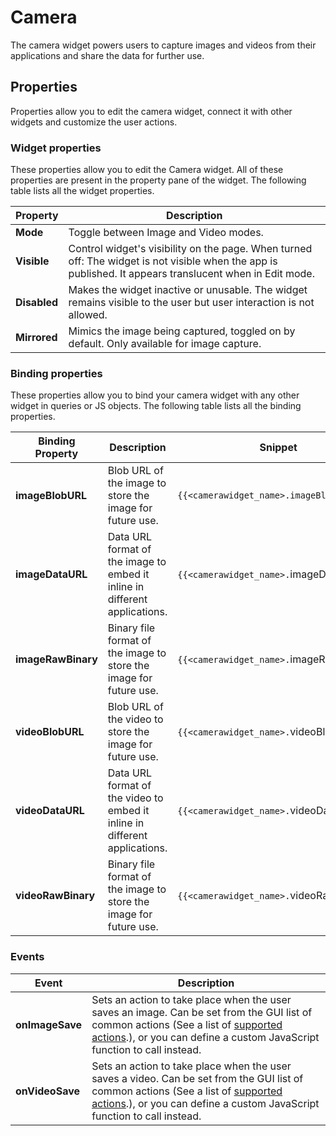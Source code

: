 # Camera

The camera widget powers users to capture images and videos from their applications and share the data for further use.

## Properties

Properties allow you to edit the camera widget, connect it with other widgets and customize the user actions.

### Widget properties

These properties allow you to edit the Camera widget. All of these properties are present in the property pane of the widget. The following table lists all the widget properties.

| Property     | Description                                                                                                                                                    |
| ------------ | -------------------------------------------------------------------------------------------------------------------------------------------------------------- |
| **Mode**     | Toggle between Image and Video modes.                                                                                                                          |
| **Visible**  | Control widget's visibility on the page. When turned off: The widget is not visible when the app is published. It appears translucent when in Edit mode. |
| **Disabled** | Makes the widget inactive or unusable. The widget remains visible to the user but user interaction is not allowed.                                |
| **Mirrored** | Mimics the image being captured, toggled on by default. Only available for image capture.                                                                     |

### Binding properties

These properties allow you to bind your camera widget with any other widget in queries or JS objects. The following table lists all the binding properties.

| Binding Property  | Description                                                                | Snippet                                    |
| ------------------ | -------------------------------------------------------------------------- | ------------------------------------------ |
| **imageBlobURL**   | Blob URL of the image to store the image for future use.                   | `{{<camerawidget_name>.imageBlobURL}}`     |
| **imageDataURL**   | Data URL format of the image to embed it inline in different applications. | `{{<camerawidget_name>.`imageDataURL`}}`   |
| **imageRawBinary** | Binary file format of the image to store the image for future use.         | `{{<camerawidget_name>.`imageRawBinary`}}` |
| **videoBlobURL**   | Blob URL of the video to store the image for future use.                   | `{{<camerawidget_name>.`videoBlobURL`}}`   |
| **videoDataURL**   | Data URL format of the video to embed it inline in different applications. | `{{<camerawidget_name>.`videoDataURL`}}`   |
| **videoRawBinary** | Binary file format of the image to store the image for future use.         | `{{<camerawidget_name>.`videoRawBinary`}}` |

### Events

| Event           | Description                                                                                                                                                                                                                                            |
| --------------- | ------------------------------------------------------------------------------------------------------------------------------------------------------------------------------------------------------------------------------------------------------ |
| **onImageSave** | Sets an action to take place when the user saves an image. Can be set from the GUI list of common actions (See a list of [supported actions](../appsmith-framework/widget-actions/).), or you can define a custom JavaScript function to call instead. |
| **onVideoSave** | Sets an action to take place when the user saves a video. Can be set from the GUI list of common actions (See a list of [supported actions](../appsmith-framework/widget-actions/).), or you can define a custom JavaScript function to call instead.  |
